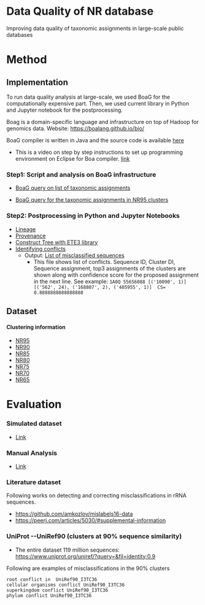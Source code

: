 # Data Quality of NR database
Improving data quality of  taxonomic assignments in  large-scale public databases


# Method

## Implementation
To run data quality analysis at large-scale, we used BoaG for the computationally expensive part.
Then, we used current library in Python and Jupyter notebook for the postprocessing.

Boag is a domain-specific language and infrastructure on top of Hadoop for genomics data. Website: https://boalang.github.io/bio/

BoaG compiler is written in Java and the source code is available [here](compiler)
* This is a video on step by step instructions to set up programming environment on Eclipse for Boa compiler. [link](https://www.youtube.com/watch?v=s4-xfprwJ0c)

 
### Step1: Script and analysis on BoaG infrastructure

- [BoaG query on list of taxonomic assignments](http://boa.cs.iastate.edu/boag/?q=boa/job/public/80)

- [BoaG query for the taxonomic assignments in NR95 clusters](http://boa.cs.iastate.edu/boag/?q=boa/job/public/82)

### Step2: Postprocessing in Python and Jupyter Notebooks
- [Lineage](notebooks/Lineage.ipynb)
- [Provenance](notebooks/NR_Dataset_Provenance.ipynb)
- [Construct Tree with ETE3 library](notebooks/Tree.ipynb)
- [Identifying conflicts](Python/find_conflicts.py)
    - Output: [List of misclassified sequences](https://drive.google.com/drive/u/3/folders/1cW95cF1n1Ur2NVHRtPUOp8sacyOCPW8Q)
        - This file shows list of conflicts. Sequence ID, Cluster DI, Sequence assignment, top3 assignments of the clusters 
        are shown along with confidence score for the proposed assignment in the next line. See example:
        `1A0Q 55656088 [('10090', 1)] [('562', 24), ('168807', 2), ('405955', 1)] 
         CS=  0.8888888888888888`


## Dataset

#### Clustering information
- [NR95](https://drive.google.com/drive/u/3/folders/10fll7IEcH-FFZku9J0M_KVPzAUXUfRva)
- [NR90](https://drive.google.com/drive/u/3/folders/1kEqskSjcqWz6w6TmBBIS_jifvEsQlQTi)
- [NR85](https://drive.google.com/drive/u/3/folders/1nRiRHh86ED0k5RpLLGGPDyd5ZnszgrYD)
- [NR80](https://drive.google.com/drive/u/3/folders/1-3Y-AT7d-HxLPvcFDcNsnL38U9aOonAf)
- [NR75](https://drive.google.com/drive/u/3/folders/1ml0kOa-h7B1KkkVPNMPvnUuQtbWy_Y36)
- [NR70](https://drive.google.com/drive/u/3/folders/1p9GANq1qPyakdas_bUgIlQjyDh4pXnC6)
- [NR65](https://drive.google.com/drive/u/3/folders/18tyHTeAKd4qJnOFRrYd7nbDpyaX8aFsR)



# Evaluation
### Simulated dataset
- [Link](simulated)

### Manual Analysis
- [Link](manual)

### Literature dataset
Following works on detecting and correcting misclassifications in rRNA sequences.
* https://github.com/amkozlov/mislabels16-data
* https://peerj.com/articles/5030/#supplemental-information

### UniProt --UniRef90 (clusters at 90% sequence similarity)
- The entire dataset 119 million sequences: https://www.uniprot.org/uniref/?query=&fil=identity:0.9

Following are examples of misclassifications in the 90% clusters
```text
root conflict in  UniRef90_I3TC36
cellular organisms conflict UniRef90_I3TC36
superkingdom conflict UniRef90_I3TC36
phylum conflict UniRef90_I3TC36
```


